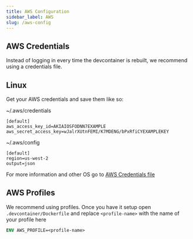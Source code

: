 ```yaml
---
title: AWS Configuration
sidebar_label: AWS
slug: /aws-config
---
```


## AWS Credentials
Instead of logging in every time the devcontainer is rebuilt, we recommend using a credentials file.


## Linux 
Get your AWS credentials and save them like so:

~/.aws/credentials
```
[default]
aws_access_key_id=AKIAIOSFODNN7EXAMPLE
aws_secret_access_key=wJalrXUtnFEMI/K7MDENG/bPxRfiCYEXAMPLEKEY
```

~/.aws/config
```
[default]
region=us-west-2
output=json
```


For more information and other OS go to [AWS Credentials file](https://docs.aws.amazon.com/cli/latest/userguide/cli-configure-files.html)


## AWS Profiles
We recommend using profiles. Once you have it setup open `.devcontainer/Dockerfile` and replace `<profile-name>` with the name of your profile here

```dockerfile
ENV AWS_PROFILE=<profile-name>
```